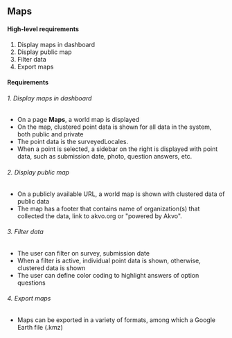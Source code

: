 ## Maps

#### High-level requirements
1. Display maps in dashboard
2. Display public map
3. Filter data
4. Export maps

#### Requirements
###### 1. Display maps in dashboard
* On a page __Maps__, a world map is displayed
* On the map, clustered point data is shown for all data in the system, both public and private
* The point data is the surveyedLocales.
* When a point is selected, a sidebar on the right is displayed with point data, such as submission date, photo, question answers, etc. 

###### 2. Display public map
* On a publicly available URL, a world map is shown with clustered data of public data
* The map has a footer that contains name of organization(s) that collected the data, link to akvo.org or "powered by Akvo".

###### 3. Filter data
* The user can filter on survey, submission date
* When a filter is active, individual point data is shown, otherwise, clustered data is shown
* The user can define color coding to highlight answers of option questions

###### 4. Export maps
* Maps can be exported in a variety of formats, among which a Google Earth file (.kmz)